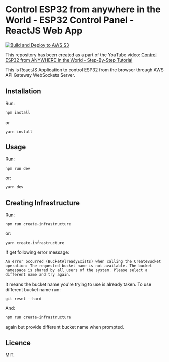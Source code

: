 # Control ESP32 from anywhere in the World - ESP32 Control Panel - ReactJS Web App

[![Build and Deploy to AWS S3](https://github.com/SolarHeatX/SolarHeatX-App/actions/workflows/workflow.yml/badge.svg)](https://github.com/SolarHeatX/SolarHeatX-App/actions/workflows/workflow.yml)

This repository has been created as a part of the YouTube video:
[Control ESP32 from ANYWHERE in the World - Step-By-Step Tutorial](https://youtu.be/z53MkVFOnIo)

This is ReactJS Application to control ESP32 from the browser through AWS API Gateway WebSockets Server.

## Installation

Run:

```bash
npm install
```

or

```
yarn install
```

## Usage

Run:

```
npm run dev
```

or:

```
yarn dev
```

## Creating Infrastructure

Run:

```
npm run create-infrastructure
```

or:

```
yarn create-infrastructure
```

If get following error message:

```
An error occurred (BucketAlreadyExists) when calling the CreateBucket operation: The requested bucket name is not available. The bucket namespace is shared by all users of the system. Please select a different name and try again.
```

It means the bucket name you're trying to use is already taken.
To use different bucket name run:

```
git reset --hard
```

And:

```
npm run create-infrastructure
```

again but provide different bucket name when prompted.

## Licence

MIT.
